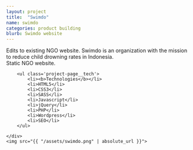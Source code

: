 ```yaml
---
layout: project
title:  "Swimdo"
name: swimdo
categories: product building
blurb: Swimdo website
---
```

<div class='project-page'>
	<div class='project-page__header-container'>
		<div class='project-page__blurb'>
			Edits to existing NGO website. Swimdo is an organization with the mission to reduce child drowning rates in Indonesia.
			<br>Static NGO website.
		</div>


		<ul class='project-page__tech'>
			<li><b>Technologies</b></li>
			<li>HTML5</li>
			<li>CSS3</li>
			<li>SASS</li>
			<li>Javascript</li>
			<li>jQuery</li>
			<li>PHP</li>
			<li>Wordpress</li>
			<li>SEO</li>
		</ul>

	</div>
	<img src="{{ "/assets/swimdo.png" | absolute_url }}">
</div>